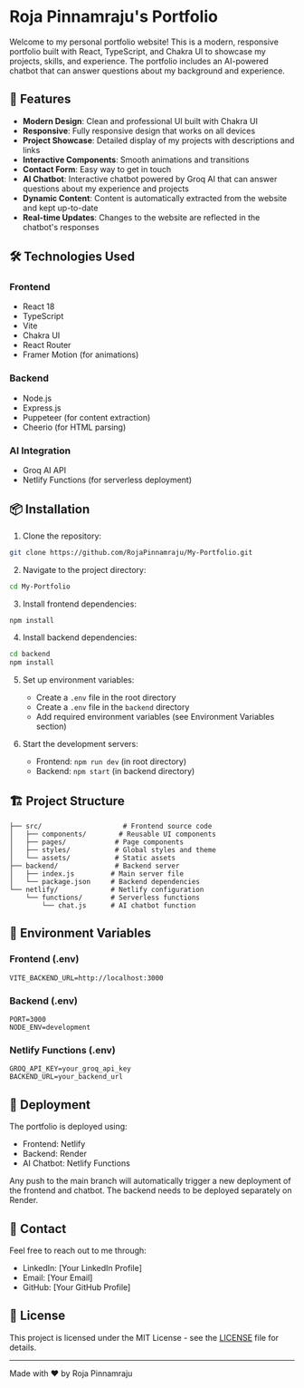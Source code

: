 # Roja Pinnamraju's Portfolio

Welcome to my personal portfolio website! This is a modern, responsive portfolio built with React, TypeScript, and Chakra UI to showcase my projects, skills, and experience. The portfolio includes an AI-powered chatbot that can answer questions about my background and experience.

## 🚀 Features

- **Modern Design**: Clean and professional UI built with Chakra UI
- **Responsive**: Fully responsive design that works on all devices
- **Project Showcase**: Detailed display of my projects with descriptions and links
- **Interactive Components**: Smooth animations and transitions
- **Contact Form**: Easy way to get in touch
- **AI Chatbot**: Interactive chatbot powered by Groq AI that can answer questions about my experience and projects
- **Dynamic Content**: Content is automatically extracted from the website and kept up-to-date
- **Real-time Updates**: Changes to the website are reflected in the chatbot's responses

## 🛠️ Technologies Used

### Frontend
- React 18
- TypeScript
- Vite
- Chakra UI
- React Router
- Framer Motion (for animations)

### Backend
- Node.js
- Express.js
- Puppeteer (for content extraction)
- Cheerio (for HTML parsing)

### AI Integration
- Groq AI API
- Netlify Functions (for serverless deployment)

## 📦 Installation

1. Clone the repository:
```bash
git clone https://github.com/RojaPinnamraju/My-Portfolio.git
```

2. Navigate to the project directory:
```bash
cd My-Portfolio
```

3. Install frontend dependencies:
```bash
npm install
```

4. Install backend dependencies:
```bash
cd backend
npm install
```

5. Set up environment variables:
   - Create a `.env` file in the root directory
   - Create a `.env` file in the `backend` directory
   - Add required environment variables (see Environment Variables section)

6. Start the development servers:
   - Frontend: `npm run dev` (in root directory)
   - Backend: `npm start` (in backend directory)

## 🏗️ Project Structure

```
├── src/                    # Frontend source code
│   ├── components/        # Reusable UI components
│   ├── pages/            # Page components
│   ├── styles/           # Global styles and theme
│   └── assets/           # Static assets
├── backend/              # Backend server
│   ├── index.js         # Main server file
│   └── package.json     # Backend dependencies
└── netlify/             # Netlify configuration
    └── functions/       # Serverless functions
        └── chat.js      # AI chatbot function
```

## 🔧 Environment Variables

### Frontend (.env)
```
VITE_BACKEND_URL=http://localhost:3000
```

### Backend (.env)
```
PORT=3000
NODE_ENV=development
```

### Netlify Functions (.env)
```
GROQ_API_KEY=your_groq_api_key
BACKEND_URL=your_backend_url
```

## 🚀 Deployment

The portfolio is deployed using:
- Frontend: Netlify
- Backend: Render
- AI Chatbot: Netlify Functions

Any push to the main branch will automatically trigger a new deployment of the frontend and chatbot. The backend needs to be deployed separately on Render.

## 🤝 Contact

Feel free to reach out to me through:
- LinkedIn: [Your LinkedIn Profile]
- Email: [Your Email]
- GitHub: [Your GitHub Profile]

## 📝 License

This project is licensed under the MIT License - see the [LICENSE](LICENSE) file for details.

---

Made with ❤️ by Roja Pinnamraju
